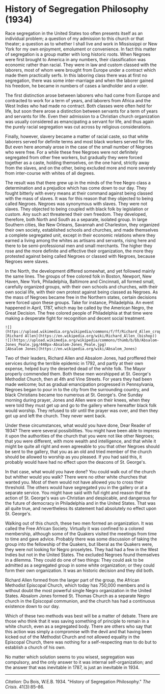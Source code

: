 <!--
title:   History of Segregation Philosophy
author:  Du Bois, W.E.B.
journal: The Crisis
year:    1934
volume:  41
issue:   3
pages:   85-86
-->
# History of Segregation Philosophy (1934)

Race segregation in the United States too often presents itself as an individual problem; a question of my admission to this church or that theater; a question as to whether I shall live and work in Mississippi or New York for my own enjoyment, emolument or convenience. In fact this matter of segregation is a group matter with long historic roots. When Negroes were first brought to America in any numbers, their classification was economic rather than racial. They were in law and custom classed with the laborers, most of whom were brought from Europe under a contract which made them practically serfs. In this laboring class there was at first no segregation, there was some inter-marriage and when the laborer gained his freedom, he became in numbers of cases a landholder and a voter.

The first distinction arose between laborers who had come from Europe and contracted to work for a term of years, and laborers from Africa and the West Indies who had made no contract. Both classes were often held for life, but soon there arose a distinction between servants for a term of years and servants for life. Even their admission to a Christian church organization was usually considered as emancipating a servant for life, and thus again the purely racial segregation was cut across by religious considerations.

Finally, however, slavery became a matter of racial caste, so that white laborers served for definite terms and most black workers served for life. But even here anomaly arose in the case of the small number of Negroes who were free. For a while these free Negroes were not definitely segregated from other free workers, but gradually they were forced together as a caste, holding themselves, on the one hand, strictly away from the slaves, and on the other, being excluded more and more severely from inter-course with whites of all degrees.

The result was that there grew up in the minds of the free Negro class a determination and a prejudice which has come down to our day. They fought bitterly with every means at their command against being classed with the mass of slaves. It was for this reason that they objected to being called Negroes. Negroes was synonymous with slaves. They were not slaves. They objected to being coupled with black folk by legislation or custom. Any such act threatened their own freedom. They developed, therefore, both North and South as a separate, isolated group. In large Southern cities, like New Orleans, Savannah and Charleston, they organized their own society, established schools and churches, and made themselves a complete segregated unit, except in their economic relations where they earned a living among the whites as artisans and servants, rising here and there to be semi-professional men and small merchants. The higher they rose and the more definite and effective their organization, the more they protested against being called Negroes or classed with Negroes, because Negroes were slaves.

In the North, the development differed somewhat, and yet followed mainly the same lines. The groups of free colored folk in Boston, Newport, New Haven, New York, Philadelphia, Baltimore and Cincinnati, all formed small, carefully organized groups, with their own schools and churches, with their own social life, with their own protest against being classed as Negroes. As the mass of Negroes became free in the Northern states, certain decisions were forced upon these groups. Take for instance, Philadelphia. An event happened in April, 1787, which may be called by the American Negro, the Great Decision. The free colored people of Philadelphia at that time were making a desperate fight for recognition and decent social treatment.

```{margin}
![](https://upload.wikimedia.org/wikipedia/commons/f/ff/Richard_Allen_crop.jpg)    
[Richard Allen](https://en.wikipedia.org/wiki/Richard_Allen_(bishop))    
![](https://upload.wikimedia.org/wikipedia/commons/thumb/b/bb/Absalom-Jones_Peale.jpg/440px-Absalom-Jones_Peale.jpg)
[Absalom Jones](https://en.wikipedia.org/wiki/Absalom_Jones)
```

Two of their leaders, Richard Allen and Absalom Jones, had proffered their services during the terrible epidemic in 1792, and partly at their own expense, helped bury the deserted dead of the white folk. The Mayor properly commended them. Both these men worshipped at St. George's Methodist Church, then at 4th and Vine Streets. For years they had been made welcome; but as gradual emancipation progressed in Pennsylvania, Negroes began to pour in to the city from the surrounding country, and black Christians became too numerous at St. George's. One Sunday morning during prayer, Jones and Allen were on their knees, when they were told they must get up and go to the gallery where hereafter black folk would worship. They refused to stir until the prayer was over, and then they got up and left the church. They never went back.

Under these circumstances, what would you have done, Dear Reader of 1934? There were several possibilities. You might have been able to impress it upon the authorities of the church that you were not like other Negroes; that you were different, with more wealth and intelligence, and that while it might be quite all right and even agreeable to you that other Negroes should be sent to the gallery, that you as an old and tried member of the church should be allowed to worship as you pleased. If you had said this, it probably would have had no effect upon the deacons of St. George's.

In that case, what would you have done? You could walk out of the church but whither would you walk? There were no other white churches that wanted you. Most of them would not have allowed you to cross their threshold. The others would have segregated you in the gallery or at a separate service. You might have said with full right and reason that the action of St. George's was un-Christian and despicable, and dangerous for the future of democracy in Philadelphia and in the United States. That was all quite true, and nevertheless its statement had absolutely no effect upon St. George's.

Walking out of this church, these two men formed an organization. It was called the Free African Society. Virtually it was confined to a colored membership, although some of the Quakers visited the meetings from time to time and gave advice. Probably there was some discussion of taking the group into the fellowship of the Quakers, but liberal as the Quakers were, they were not looking for Negro proselytes. They had had a few in the West Indies but not in the United States. The excluded Negroes found themselves in a dilemma. They could do one of two things: They could ask to be admitted as a segregated group in some white organization; or they could form their own organization. It was an historic decision and they did both.

Richard Allen formed from the larger part of the group, the African Methodist Episcopal Church, which today has 750,000 members and is without doubt the most powerful single Negro organization in the United States. Absalom Jones formed St. Thomas Church as a separate Negro church in the Episcopal communion, and the church has had a continuous existence down to our day.

Which of these two methods was best will be a matter of debate. There are those who think that it was saving something of principle to remain in a white church, even as a segregated body. There are others who say that this action was simply a compromise with the devil and that having been kicked out of the Methodist Church and not allowed equality in the Episcopal Church, there was nothing for a self-respecting man to do but to establish a church of his own.

No matter which solution seems to you wisest, segregation was compulsory, and the only answer to it was internal self-organization; and the answer that was inevitable in 1787, is just an inevitable in 1934.

_________________
*Citation:* Du Bois, W.E.B. 1934. "History of Segregation Philosophy." *The Crisis*. 41(3):85&ndash;86.